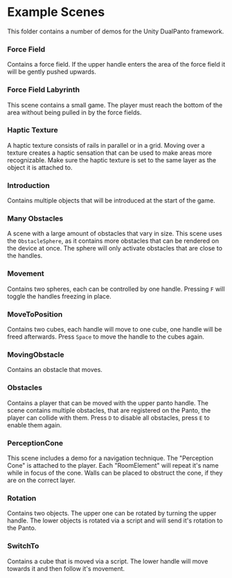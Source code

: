 # Example Scenes
This folder contains a number of demos for the Unity DualPanto framework.

### Force Field
Contains a force field. If the upper handle enters the area of the force field it will be gently pushed upwards.

### Force Field Labyrinth
This scene contains a small game. The player must reach the bottom of the area without being pulled in by the force fields.

### Haptic Texture
A haptic texture consists of rails in parallel or in a grid. Moving over a texture creates a haptic sensation that can be used to make areas more recognizable. Make sure the haptic texture is set to the same layer as the object it is attached to.

### Introduction
Contains multiple objects that will be introduced at the start of the game.

### Many Obstacles
A scene with a large amount of obstacles that vary in size. This scene uses the `ObstacleSphere`, as it contains more obstacles that can be rendered on the device at once. The sphere will only activate obstacles that are close to the handles.

### Movement
Contains two spheres, each can be controlled by one handle. Pressing `F` will toggle the handles freezing in place.

### MoveToPosition
Contains two cubes, each handle will move to one cube, one handle will be freed afterwards. Press `Space` to move the handle to the cubes again.

### MovingObstacle
Contains an obstacle that moves.

### Obstacles
Contains a player that can be moved with the upper panto handle. The scene contains multiple obstacles, that are registered on the Panto, the player can collide with them. Press `D` to disable all obstacles, press `E` to enable them again.

### PerceptionCone
This scene includes a demo for a navigation technique. The "Perception Cone" is attached to the player. Each "RoomElement" will repeat it's name while in focus of the cone. Walls can be placed to obstruct the cone, if they are on the correct layer.

### Rotation
Contains two objects. The upper one can be rotated by turning the upper handle. The lower objects is rotated via a script and will send it's rotation to the Panto.

### SwitchTo
Contains a cube that is moved via a script. The lower handle will move towards it and then follow it's movement.